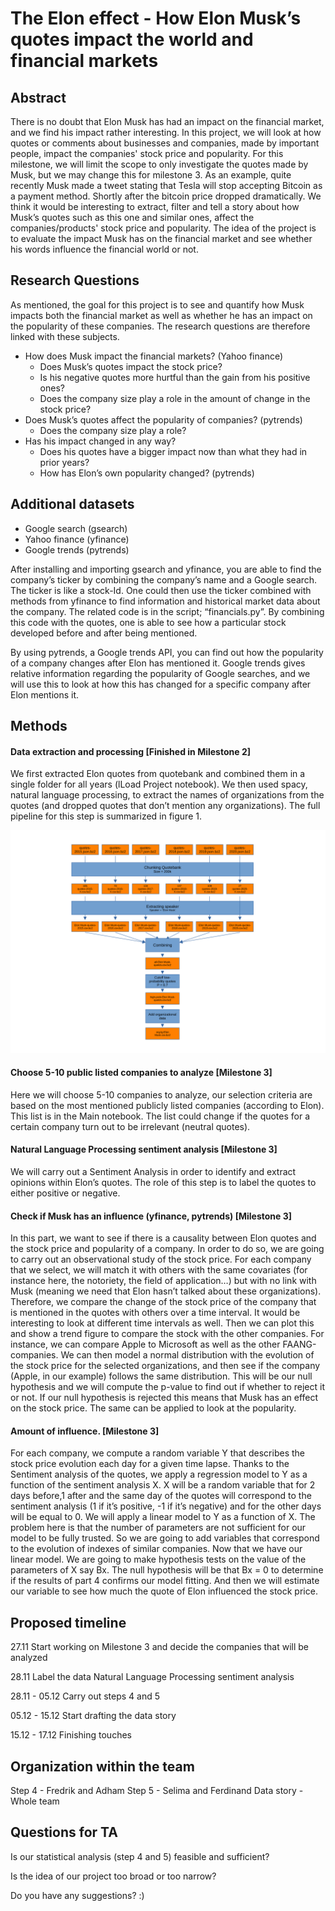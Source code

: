 # The Elon effect - How Elon Musk’s quotes impact the world and financial markets

## Abstract

There is no doubt that Elon Musk has had an impact on the financial market, and we find his impact rather interesting. In this project, we will look at how quotes or comments about businesses and companies, made by important people, impact the companies' stock price and popularity. For this milestone, we will limit the scope to only investigate the quotes made by Musk, but we may change this for milestone 3. As an example, quite recently Musk made a tweet stating that Tesla will stop accepting Bitcoin as a payment method. Shortly after the bitcoin price dropped dramatically. We think it would be interesting to extract, filter and tell a story about how Musk’s quotes such as this one and similar ones, affect the companies/products' stock price and popularity. The idea of the project is to evaluate the impact Musk has on the financial market and see whether his words influence the financial world or not.

## Research Questions

As mentioned, the goal for this project is to see and quantify how Musk impacts both the financial market as well as whether he has an impact on the popularity of these companies. The research questions are therefore linked with these subjects.

-   How does Musk impact the financial markets? (Yahoo finance)
    -   Does Musk’s quotes impact the stock price?
    -   Is his negative quotes more hurtful than the gain from his positive ones?
    -   Does the company size play a role in the amount of change in the stock price?
-   Does Musk’s quotes affect the popularity of companies? (pytrends)
    -   Does the company size play a role?
-   Has his impact changed in any way?
    -   Does his quotes have a bigger impact now than what they had in prior years?
    -   How has Elon’s own popularity changed? (pytrends)

## Additional datasets

-   Google search (gsearch)
-   Yahoo finance (yfinance)
-   Google trends (pytrends)

After installing and importing gsearch and yfinance, you are able to find the company’s ticker by combining the company’s name and a Google search. The ticker is like a stock-Id. One could then use the ticker combined with methods from yfinance to find information and historical market data about the company. The related code is in the script; “financials.py”. By combining this code with the quotes, one is able to see how a particular stock developed before and after being mentioned.

By using pytrends, a Google trends API, you can find out how the popularity of a company changes after Elon has mentioned it. Google trends gives relative information regarding the popularity of Google searches, and we will use this to look at how this has changed for a specific company after Elon mentions it.

## Methods

#### Data extraction and processing [Finished in Milestone 2]

We first extracted Elon quotes from quotebank and combined them in a single folder for all years (lLoad Project notebook). We then used spacy, natural language processing, to extract the names of organizations from the quotes (and dropped quotes that don’t mention any organizations). The full pipeline for this step is summarized in figure 1.

![figure 1](figures/figure1.svg?raw=true)

#### Choose 5-10 public listed companies to analyze [Milestone 3]

Here we will choose 5-10 companies to analyze, our selection criteria are based on the most mentioned publicly listed companies (according to Elon). This list is in the Main notebook. The list could change if the quotes for a certain company turn out to be irrelevant (neutral quotes).

#### Natural Language Processing sentiment analysis [Milestone 3]

We will carry out a Sentiment Analysis in order to identify and extract opinions within Elon’s quotes. The role of this step is to label the quotes to either positive or negative.

#### Check if Musk has an influence (yfinance, pytrends) [Milestone 3]

In this part, we want to see if there is a causality between Elon quotes and the stock price and popularity of a company. In order to do so, we are going to carry out an observational study of the stock price. For each company that we select, we will match it with others with the same covariates (for instance here, the notoriety, the field of application…) but with no link with Musk (meaning we need that Elon hasn’t talked about these organizations). Therefore, we compare the change of the stock price of the company that is mentioned in the quotes with others over a time interval. It would be interesting to look at different time intervals as well. Then we can plot this and show a trend figure to compare the stock with the other companies. For instance, we can compare Apple to Microsoft as well as the other FAANG-companies. We can then model a normal distribution with the evolution of the stock price for the selected organizations, and then see if the company (Apple, in our example) follows the same distribution. This will be our null hypothesis and we will compute the p-value to find out if whether to reject it or not. If our null hypothesis is rejected this means that Musk has an effect on the stock price. The same can be applied to look at the popularity.

#### Amount of influence. [Milestone 3]

For each company, we compute a random variable Y that describes the stock price evolution each day for a given time lapse. Thanks to the Sentiment analysis of the quotes, we apply a regression model to Y as a function of the sentiment analysis X. X will be a random variable that for 2 days before,1 after and the same day of the quotes will correspond to the sentiment analysis (1 if it’s positive, -1 if it’s negative) and for the other days will be equal to 0. We will apply a linear model to Y as a function of X. The problem here is that the number of parameters are not sufficient for our model to be fully trusted. So we are going to add variables that correspond to the evolution of indexes of similar companies. Now that we have our linear model. We are going to make hypothesis tests on the value of the parameters of X say Bx. The null hypothesis will be that Bx = 0 to determine if the results of part 4 confirms our model fitting. And then we will estimate our variable to see how much the quote of Elon influenced the stock price.

## Proposed timeline

27.11 Start working on Milestone 3 and decide the companies that will be analyzed

28.11 Label the data Natural Language Processing sentiment analysis

28.11 - 05.12 Carry out steps 4 and 5

05.12 - 15.12 Start drafting the data story

15.12 - 17.12 Finishing touches

## Organization within the team

Step 4 - Fredrik and Adham
Step 5 - Selima and Ferdinand
Data story - Whole team

## Questions for TA

Is our statistical analysis (step 4 and 5) feasible and sufficient?

Is the idea of our project too broad or too narrow?

Do you have any suggestions? :)
